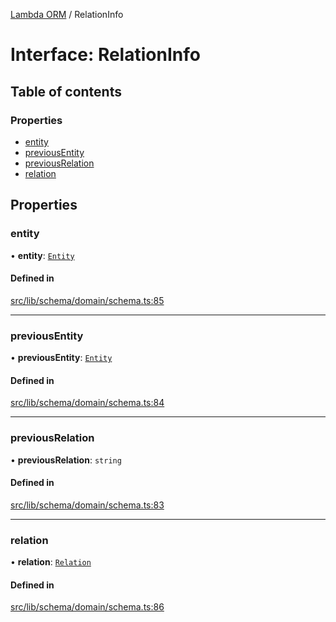 [Lambda ORM](../README.md) / RelationInfo

# Interface: RelationInfo

## Table of contents

### Properties

- [entity](RelationInfo.md#entity)
- [previousEntity](RelationInfo.md#previousentity)
- [previousRelation](RelationInfo.md#previousrelation)
- [relation](RelationInfo.md#relation)

## Properties

### entity

• **entity**: [`Entity`](Entity.md)

#### Defined in

[src/lib/schema/domain/schema.ts:85](https://github.com/lambda-orm/lambdaorm-base/blob/4165360/src/lib/schema/domain/schema.ts#L85)

___

### previousEntity

• **previousEntity**: [`Entity`](Entity.md)

#### Defined in

[src/lib/schema/domain/schema.ts:84](https://github.com/lambda-orm/lambdaorm-base/blob/4165360/src/lib/schema/domain/schema.ts#L84)

___

### previousRelation

• **previousRelation**: `string`

#### Defined in

[src/lib/schema/domain/schema.ts:83](https://github.com/lambda-orm/lambdaorm-base/blob/4165360/src/lib/schema/domain/schema.ts#L83)

___

### relation

• **relation**: [`Relation`](Relation.md)

#### Defined in

[src/lib/schema/domain/schema.ts:86](https://github.com/lambda-orm/lambdaorm-base/blob/4165360/src/lib/schema/domain/schema.ts#L86)
